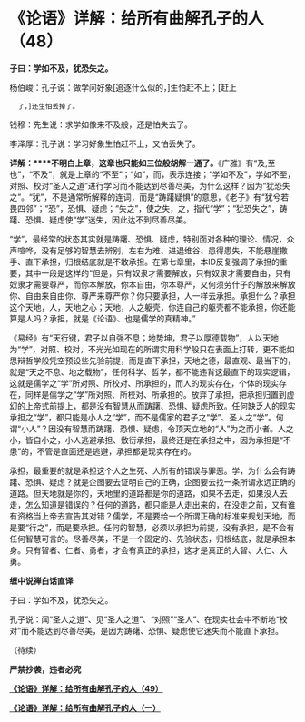 《论语》详解：给所有曲解孔子的人（48）
====

			

                                                           

**子曰：学如不及，犹恐失之。**

杨伯峻：孔子说：做学问好象[追逐什么似的，]生怕赶不上；[赶上

      了，]还生怕丢掉了。

钱穆：先生说：求学如像来不及般，还是怕失去了。

李泽厚：孔子说：学习好象生怕赶不上，又怕丢失了。

**详解：****不明白上章，这章也只能如三位般胡解一通了。**《广雅》有“及,至也”，“不及”，就是上章的“不至”；“如”，而，表示连接；“学如不及”，学如不至，对照、校对“圣人之道”进行学习而不能达到尽善尽美，为什么这样？因为“犹恐失之”。“犹”，不是通常所解释的连词，而是“踌躇疑惧”的意思，《老子》有“犹兮若畏四邻”；“恐”，恐惧、疑虑；“失之”，使之失，之，指代“学”；“犹恐失之”，踌躇、恐惧、疑虑使“学”迷失，因此达不到尽善尽美。

“学”，最经常的状态其实就是踌躇、恐惧、疑虑，特别面对各种的理论、情况，众声喧哗，没有足够的智慧去辨别，左右为难、进退维谷、患得患失，不能悬崖撒手、直下承担，归根结底就是不敢承担。在第七章里，本ID反复强调了承担的重要，其中一段是这样的“但是，只有奴隶才需要解放，只有奴隶才需要自由，只有奴隶才需要尊严，而你本解放，你本自由，你本尊严，又何须劳什子的解放来解放你、自由来自由你、尊严来尊严你？你只要承担，人一样去承担。承担什么？承担这个天地，人，天地之心；天地，人之躯壳，你连自己的躯壳都不能承担，你还能算是人吗？承担，就是《论语》、也是儒学的真精神。”

《易经》有“天行键，君子以自强不息；地势坤，君子以厚德载物”，人以天地为“学”，对照、校对，不光光如现在的所谓实用科学般只在表面上打转，更不能如思辩哲学般凭空预设些先验前提，而是直下承担，天地之德，最直观、最当下的，就是“天之不息、地之载物”，任何科学、哲学，都不能违背这最直下的现实逻辑，这就是儒学之“学”所对照、所校对、所承担的，而人的现实存在，个体的现实存在，同样是儒学之“学”所对照、所校对、所承担的。放弃了承担，把承担归置到虚幻的上帝式前提上，都是没有智慧从而踌躇、恐惧、疑虑所致。任何缺乏人的现实承担之“学”，都只能是小人之“学”，而不是儒家的君子之“学”、圣人之“学”。何谓“小人”？因没有智慧而踌躇、恐惧、疑虑，令顶天立地的“人”为之而小者。人之小，皆自小之，小人逃避承担、敷衍承担，最终还是在承担之中，因为承担是“不患”的，不管是直面还是逃避，承担都是现实存在的。

承担，最重要的就是承担这个人之生死、人所有的错误与罪恶。学，为什么会有踌躇、恐惧、疑虑？就是企图要去证明自己的正确，企图要去找一条所谓永远正确的道路。但天地就是你的，天地里的道路都是你的道路，如果不去走，如果没人去走，怎么知道是错误的？任何的道路，都只能是人走出来的，在没走之前，又有谁有资格当上帝去宣告其对错？儒学，不是要给一个所谓正确的标准来规划天地，而是要“行之”，而是要承担。任何的智慧，必须以承担为前提，没有承担，是不会有任何智慧可言的。尽善尽美，不是一个固定的、先验状态，归根结底，就是承担本身。只有智者、仁者、勇者，才会有真正的承担，这才是真正的大智、大仁、大勇。

**缠中说禅白话直译**

子曰：学如不及，犹恐失之。

孔子说：闻“圣人之道”、见“圣人之道”、“对照”“圣人”、在现实社会中不断地“校对”而不能达到尽善尽美，是因为踌躇、恐惧、疑虑使它迷失而不能直下承担。

（待续）

**严禁抄袭，违者必究**

[**《论语》详解：给所有曲解孔子的人（49）**](http://blog.sina.com.cn/u/486e105c010008ef)

[**《论语》详解：给所有曲解孔子的人（一）**](http://blog.sina.com.cn/u/486e105c010006n3)
